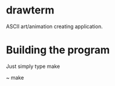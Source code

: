 # drawterm
ASCII art/animation creating application.

# Building the program
Just simply type make

~ make
